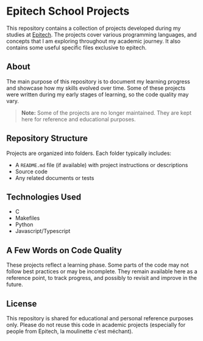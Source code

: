 # Epitech School Projects

This repository contains a collection of projects developed during my studies at [Epitech](https://www.epitech.eu/). The projects cover various programming languages, and concepts that I am exploring throughout my academic journey.
It also contains some useful specific files exclusive to epitech.

## About

The main purpose of this repository is to document my learning progress and showcase how my skills evolved over time. Some of these projects were written during my early stages of learning, so the code quality may vary.

> **Note:** Some of the projects are no longer maintained. They are kept here for reference and educational purposes.

## Repository Structure

Projects are organized into folders. Each folder typically includes:

- A `README.md` file (if available) with project instructions or descriptions
- Source code
- Any related documents or tests

## Technologies Used

- C
- Makefiles
- Python
- Javascript/Typescript

## A Few Words on Code Quality

These projects reflect a learning phase. Some parts of the code may not follow best practices or may be incomplete. They remain available here as a reference point, to track progress, and possibly to revisit and improve in the future.

## License

This repository is shared for educational and personal reference purposes only. Please do not reuse this code in academic projects (especially for people from Epitech, la moulinette c'est méchant).
